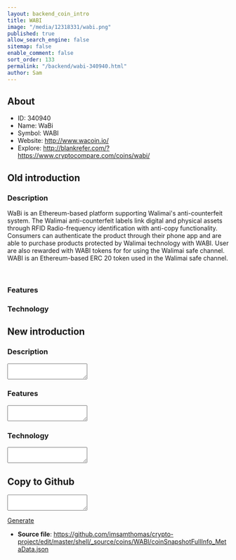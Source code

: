 ```yaml
---
layout: backend_coin_intro
title: WABI
image: "/media/12318331/wabi.png"
published: true
allow_search_engine: false
sitemap: false
enable_comment: false
sort_order: 133
permalink: "/backend/wabi-340940.html"
author: Sam
---
```


## About

- ID: 340940
- Name: WaBi
- Symbol: WABI
- Website: http://www.wacoin.io/
- Explore: http://blankrefer.com/?https://www.cryptocompare.com/coins/wabi/


## Old introduction

### Description

<p>WaBi is an Ethereum-based platform supporting Walimai&#39;s anti-counterfeit system. The Walimai anti-counterfeit labels link digital and physical assets through RFID Radio-frequency identification with anti-copy functionality. Consumers can authenticate the product through their phone app and are able to purchase products protected by Walimai technology with WABI. User are also rewarded with WABI tokens for for using the Walimai safe channel. WABI is an Ethereum-based ERC 20 token used in the Walimai safe channel.</p><p> </p>

### Features


### Technology




## New introduction


### Description
<textarea id="meta_description" name="description"></textarea>

### Features
<textarea id="meta_features" name="features"></textarea>

### Technology
<textarea id="meta_technology" name="technology"></textarea>


## Copy to Github

<textarea id="coinsnapshotfullinfo_metadata"></textarea>

<a href="#gen" onclick="generateMetaDatJson()">Generate</a>

- **Source file**: <a href="https://github.com/imsamthomas/crypto-project/edit/master/shell/_source/coins/WABI/coinSnapshotFullInfo_MetaData.json">https://github.com/imsamthomas/crypto-project/edit/master/shell/_source/coins/WABI/coinSnapshotFullInfo_MetaData.json</a>

